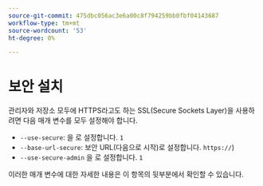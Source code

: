 ```yaml
---
source-git-commit: 475dbc056ac3e6a00c8f794259bb0fbf04143687
workflow-type: tm+mt
source-wordcount: '53'
ht-degree: 0%

---
```

# 보안 설치

관리자와 저장소 모두에 HTTPS라고도 하는 SSL(Secure Sockets Layer)을 사용하려면 다음 매개 변수를 모두 설정해야 합니다.

* `--use-secure`: 을 로 설정합니다. `1`
* `--base-url-secure`: 보안 URL(다음으로 시작)로 설정합니다. `https://`)
* `--use-secure-admin` 을 로 설정합니다. `1`

이러한 매개 변수에 대한 자세한 내용은 이 항목의 뒷부분에서 확인할 수 있습니다.
